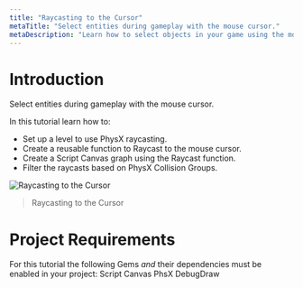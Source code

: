 ```yaml
---
title: "Raycasting to the Cursor"
metaTitle: "Select entities during gameplay with the mouse cursor."
metaDescription: "Learn how to select objects in your game using the mouse cursor.  Filter the objects with Collision Groups"
---
```


# Introduction

Select entities during gameplay with the mouse cursor.

In this tutorial learn how to:

-  Set up a level to use PhysX raycasting.
-  Create a reusable function to Raycast to the mouse cursor.
-  Create a Script Canvas graph using the Raycast function.
-  Filter the raycasts based on PhysX Collision Groups.

![Raycasting to the Cursor](../images/02/rc-03.png "Raycasting to the Cursor")
> Raycasting to the Cursor

# Project Requirements

For this tutorial the following Gems *and* their dependencies must be enabled in your project:
Script Canvas
PhsX
DebugDraw
